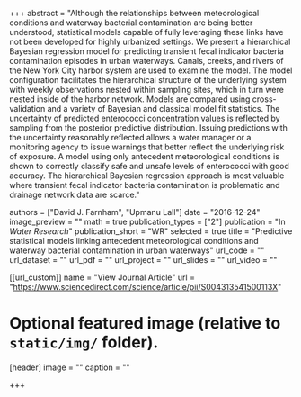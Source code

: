 +++
abstract = "Although the relationships between meteorological conditions and waterway bacterial contamination are being better understood, statistical models capable of fully leveraging these links have not been developed for highly urbanized settings. We present a hierarchical Bayesian regression model for predicting transient fecal indicator bacteria contamination episodes in urban waterways. Canals, creeks, and rivers of the New York City harbor system are used to examine the model. The model configuration facilitates the hierarchical structure of the underlying system with weekly observations nested within sampling sites, which in turn were nested inside of the harbor network. Models are compared using cross-validation and a variety of Bayesian and classical model fit statistics. The uncertainty of predicted enterococci concentration values is reflected by sampling from the posterior predictive distribution. Issuing predictions with the uncertainty reasonably reflected allows a water manager or a monitoring agency to issue warnings that better reflect the underlying risk of exposure. A model using only antecedent meteorological conditions is shown to correctly classify safe and unsafe levels of enterococci with good accuracy. The hierarchical Bayesian regression approach is most valuable where transient fecal indicator bacteria contamination is problematic and drainage network data are scarce."

authors = ["David J. Farnham",  "Upmanu Lall"]
date = "2016-12-24"
image_preview = ""
math = true
publication_types = ["2"]
publication = "In *Water Research*"
publication_short = "WR"
selected = true
title = "Predictive statistical models linking antecedent meteorological conditions and waterway bacterial contamination in urban waterways"
url_code = ""
url_dataset = ""
url_pdf = ""
url_project = ""
url_slides = ""
url_video = ""

[[url_custom]]
name = "View Journal Article"
url = "https://www.sciencedirect.com/science/article/pii/S004313541500113X"

# Optional featured image (relative to `static/img/` folder).
[header]
image = ""
caption = ""

+++
